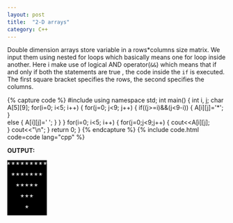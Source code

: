```yaml
---
layout: post
title:  "2-D arrays"
category: C++
---
```


Double dimension arrays store variable in a rows*columns size matrix. We input them using nested for loops which basically means one for loop inside another. Here i make use of logical AND operator(`&&`) which means that if and only if both the statements are true , the code inside the `if` is executed. The first square bracket specifies the rows, the second specifies the columns.

{% capture code %}
#include<iostream>
using namespace std; 
int main()
{
    int i, j; 
    char A[5][9]; 
    for(i=0; i<5; i++)
    {
        for(j=0; j<9; j++)
        {
            if((j>=i)&&(j<9-i))
            {
                A[i][j]='*';      
            }   
            else
            {
                A[i][j]=' ';
            }
        }
    }
    for(i=0; i<5; i++)
    {
        for(j=0;j<9;j++)
        {
            cout<<A[i][j];  
        }
        cout<<"\n";
    }
    return 0; 
}
{% endcapture %}
{% include code.html code=code lang="cpp" %}

**OUTPUT:**

![output](/assets/2-d-arrays.png)
